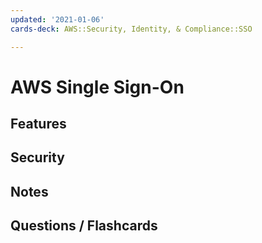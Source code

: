```yaml
---
updated: '2021-01-06'
cards-deck: AWS::Security, Identity, & Compliance::SSO

---
```


# AWS Single Sign-On

## Features

## Security

## Notes

## Questions / Flashcards

